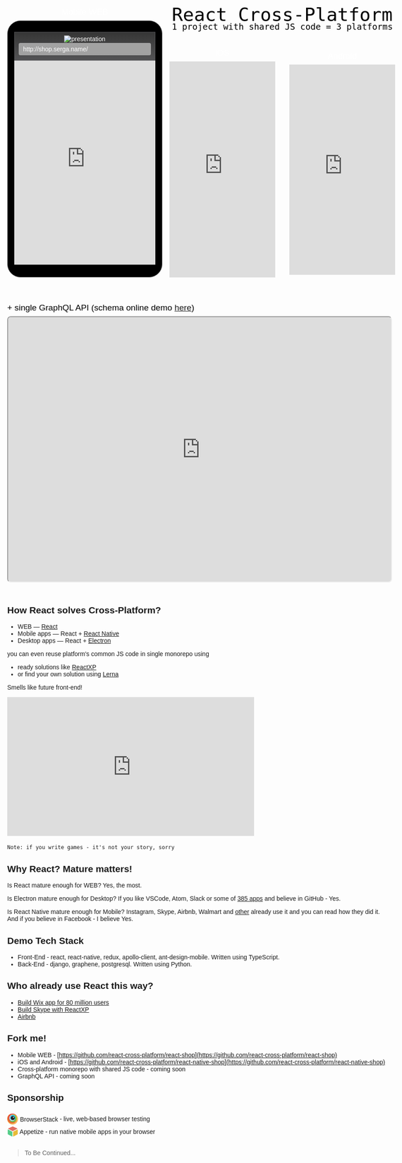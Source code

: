 <style>
  body {
    /* color: black; */
    font-size: 14px;
    font-family: Arial, Helvetica, sans-serif;
    max-width: 1012px;
    margin: auto;
    overflow-x: hidden;
  }

  .body-dark {
    background: #353535;
    -webkit-transition: 0.5s;
    /* Safari */
    transition: 0.5s;
  }

  .body-dark-fixed {
    background: #353535;
    overflow: hidden;
    -webkit-transition: 0.5s;
    /* Safari */
    transition: 0.5s;
  }

  .container-lg {
    max-width: 1012px;
    margin-right: auto;
    margin-left: auto;
    margin-top: 0 !important;
  }

  .container-lg h1 {
    display: none;
  }

  .mobile-demo {
    margin: 1.5rem 0;
    display: flex;
    flex-wrap: nowrap;
    justify-content: space-between;
    text-align: center;
    color: white;
  }

  #web-demo {
    /* transform: scale(0.95); */
    transform-origin: top center;
    text-align: center;
  }

  .web-header {
    border-right: 1px solid #545456;
    border-top: 1px solid #545456;
    border-left: 1px solid #545456;
    /* box-shadow: rgb(235, 235, 235) 0px 2px 4px; */
  }

  .iframe-title {
    font-size: 1.2rem !important;
    margin: 0.5rem 0;
    /* color: gray; */
    color: white;
  }

  .web-wrapper {
    margin: 0 auto;
    border: 1px solid grey;
    border-radius: 30px;
    background: black;
    padding: 25px 15px;
    opacity: 1 !important;
    z-index: 100;
  }

  .web-wrapper iframe {
    width: 320px;
    height: 463px;
    border: 0;
  }

  .web-header {
    background: -webkit-linear-gradient(rgba(55, 55, 55, .98), #545456);
    background: linear-gradient(rgba(55, 55, 55, .98), #545456);
    text-align: center;
  }

  .web-statbar {
    height: 20px;
    margin-bottom: 4px;
  }

  .web-statbar img {
    border-style: none;
    margin: 7px 2px;
    background-color: transparent;
    width: 300px;
  }

  .url-box {
    width: 300px;
    height: 28px;
    line-height: 28px;
    color: #fff;
    background-color: #a2a2a2;
    margin: 0 auto;
    border-radius: 4px;
    white-space: nowrap;
    overflow-x: scroll;
    text-align: left;
    font-size: 14px;
  }

  .url-box span {
    padding: 0 10px;
  }
  /* GraphQL API */

  .graphql-demo {
    margin: 3rem 0;
  }

  .graphql-demo iframe {
    width: 101%;
    height: 600px;
    border-radius: 0.5rem;
  }
  /* Browserstack */

  .browserstack {
    font-family: Arial;
    text-decoration: none;
  }

  .browserstack img {
    position: relative;
    top: 7px;
    width: 25px;
  }
  /* Appetize */

  .appetize {
    font-family: Arial;
    text-decoration: none;
  }

  .appetize img {
    position: relative;
    top: 7px;
    width: 25px;
  }
  /* about */

  .about {
    height: 100px;
    color: black;
  }

  .about div {
    font-family: monospace;
  }

  #android-demo,
  #ios-demo {
    margin: 0 1rem;
  }

  #ios-demo {
    position: relative;
    bottom: 7px;
  }
</style>
<div>
  <div class="mobile-demo">
    <!-- WEB demo -->
    <div>
      <div class="iframe-title">Mobile WEB</div>
      <div id="web-demo" class="web-wrapper">
        <div class="web-header">
          <div class="web-statbar">
            <img width="250" alt="presentation" src="https://os.alipayobjects.com/rmsportal/VfVHYcSUxreetec.png" />
          </div>
          <div style="height: 40px">
            <div class="url-box"><span>http://shop.serga.name/</span></div>
          </div>
        </div>
        <section>
          <iframe scrolling="no" src="https://shop.serga.name">
            Iframe isn't supported
          </iframe>
        </section>
      </div>
    </div>
    <div>
      <!-- About -->
      <div class="about">
        <div style="font-size: 2.6rem; color: black">React Cross-Platform</div>
        <div style="font-size: 1.21rem; color: black; line-height: 0.5rem">1 project with shared JS code = 3 platforms</div>
      </div>
      <div style="display: flex; justify-content: center; width: 800">
        <!-- iOS demo -->
        <div id="ios-demo">
          <div class="iframe-title">iOS</div>
          <iframe id="ios-memo" src="https://appetize.io/embed/c0au0jv9uhgut98zqm9t8zhn40?device=iphone5s&scale=62&autoplay=false&orientation=portrait&deviceColor=white&language=en"
            width="240px" height="490px" frameborder="0" scrolling="no">Iframe isn't supported</iframe>
        </div>
        <!-- Adnroid demo -->
        <div class="android-demo">
          <div class="iframe-title">Android</div>
          <iframe id="android-demo" src="https://appetize.io/embed/edrtcxb7wqu1cgny78wu9av4dc?device=nexus5&scale=60&autoplay=false&orientation=portrait&deviceColor=black&language=en"
            width="240px" height="477px" frameborder="0" scrolling="no">
            Iframe isn't supported
          </iframe>
        </div>
      </div>
    </div>
  </div>
  <div class="graphql-demo">
    <div class="iframe-title" style="color:black">+ single GraphQL API (schema online demo <a href="https://react-cross-platform.github.io/voyager/">here</a>)</div>
    <iframe id="graphql-demo" src="https://shop.serga.name/graphiql?query=query%20%7B%0A%20%20categories%20%7B%0A%20%20%20%20id%0A%20%20%20%20alias%0A%20%20%7D%0A%7D%0A&variables=%7B%7D">
      Iframe isn't supported
    </iframe>
  </div>
</div>
<script>
  function setClass(className) {
    document.body.className = className;
  }
  document.addEventListener("DOMContentLoaded", function () {
    ids = ['web-demo', 'android-demo', 'ios-demo', 'graphql-demo'];
    for (id of ids) {
      const className = id == 'web-demo' ? "body-dark-fixed" : "body-dark";
      document.getElementById(id).addEventListener("mouseover", () => setClass(className), false)
      document.getElementById(id).addEventListener("mouseout", () => setClass(""), false)
    }
  });
</script>

## How React solves Cross-Platform?

* WEB — [React](https://facebook.github.io/react/)
* Mobile apps — React + [React Native](https://facebook.github.io/react-native/)
* Desktop apps — React + [Electron](https://electron.atom.io/)

you can even reuse platform's common JS code in single monorepo using

* ready solutions like [ReactXP](https://microsoft.github.io/reactxp/)
* or find your own solution using [Lerna](https://lernajs.io/)

Smells like future front-end!
<iframe width="560" height="315" src="https://www.youtube.com/embed/-5VkI0dpHek" frameborder="0" allowfullscreen></iframe>

`Note: if you write games - it's not your story, sorry`

## Why React? Mature matters!

Is React mature enough for WEB? Yes, the most.

Is Electron mature enough for Desktop? If you like VSCode, Atom, Slack or some of [385 apps](https://electron.atom.io/apps/) and believe in GitHub - Yes.

Is React Native mature enough for Mobile? Instagram, Skype, Airbnb, Walmart and [other](https://facebook.github.io/react-native/showcase.html) already use it and you can read how they did it. And if you believe in Facebook - I believe Yes.

## Demo Tech Stack

* Front-End - react, react-native, redux, apollo-client, ant-design-mobile. Written using TypeScript.
* Back-End - django, graphene, postgresql. Written using Python.

## Who already use React this way?

* [Build Wix app for 80 million users](https://www.youtube.com/watch?v=abSNo2P9mMM&feature=youtu.be)
* [Build Skype with ReactXP](https://microsoft.github.io/reactxp/blog/2017/04/06/introducing-reactxp.html)
* [Airbnb](https://www.youtube.com/watch?v=8qCociUB6aQ)

## Fork me!

* Mobile WEB - [https://github.com/react-cross-platform/react-shop](https://github.com/react-cross-platform/react-shop)
* iOS and Android - [https://github.com/react-cross-platform/react-native-shop](https://github.com/react-cross-platform/react-native-shop)
* Cross-platform monorepo with shared JS code - coming soon
* GraphQL API - coming soon

## Sponsorship

<div style="margin-bottom: 2rem">
  <div>
    <a class="browserstack" href="https://www.browserstack.com/">
      <img src="./browserstack-logo.png"/>
      BrowserStack
    </a> - live, web-based browser testing
  </div>
  <div>
    <a class="appetize" href="https://appetize.io/">
      <img src="./appetize-logo.png"/>
      Appetize
    </a> - run native mobile apps in your browser
  </div>
</div>

> To Be Continued...